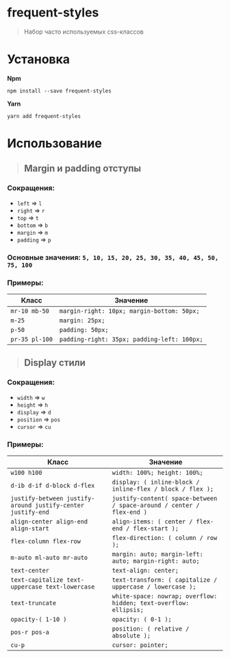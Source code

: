 # frequent-styles
> Набор часто используемых css-классов

# Установка
**Npm**
```
npm install --save frequent-styles
```
**Yarn**
```
yarn add frequent-styles
```
# Использование

> ## Margin и padding отступы
### Сокращения:
 - `left` => `l`
 - `right` => `r`
 - `top` => `t`
 - `bottom` => `b`
 - `margin` => `m`
 - `padding` => `p`
### Основные значения:  `5, 10, 15, 20, 25, 30, 35, 40, 45, 50, 75, 100`
### Примеры:

| Класс               | Значение                                                      |
| ------------------- | ------------------------------------------------------------- |
| `mr-10 mb-50`       | `margin-right: 10px; margin-bottom: 50px;`                    |
| `m-25`              | `margin: 25px;`                                               |
| `p-50`              | `padding: 50px;`                                              |
| `pr-35 pl-100`      | `padding-right: 35px; padding-left: 100px;`                   |

> ## Display стили
### Сокращения:
  - `width` => `w`
  - `height` => `h`
  - `display` => `d`
  - `position` => `pos`
  - `cursor` => `cu`
### Примеры:
| Класс               | Значение                                                      |
| ------------------- | ------------------------------------------------------------- |
| `w100 h100`| `width: 100%; height: 100%;`|
| `d-ib d-if d-block d-flex`| `display: ( inline-block / inline-flex / block / flex );`|
| `justify-between justify-around justify-center justify-end`| `justify-content( space-between / space-around / center / flex-end )`|
| `align-center align-end align-start`| `align-items: ( center / flex-end / flex-start );`|
| `flex-column flex-row`| `flex-direction: ( column / row );`|
| `m-auto ml-auto mr-auto`| `margin: auto; margin-left: auto; margin-right: auto;`|
| `text-center`| `text-align: center;`|
| `text-capitalize text-uppercase text-lowercase`| `text-transform: ( capitalize / uppercase / lowercase );`|
| `text-truncate`| `white-space: nowrap; overflow: hidden; text-overflow: ellipsis;`|
| `opacity-( 1-10 )`| `opacity: ( 0-1 );`|
| `pos-r pos-a`| `position: ( relative / absolute );`|
| `cu-p`| `cursor: pointer;`|
